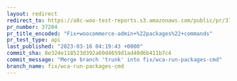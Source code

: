```yaml
---
layout: redirect
redirect_to: https://a8c-woo-test-reports.s3.amazonaws.com/public/pr/37204/api/index.html
pr_number: 37204
pr_title_encoded: "Fix+woocommerce-admin+%22packages%22+commands"
pr_test_type: api
last_published: "2023-03-16 04:19:43 +0000"
commit_sha: 8e324e118523d392a60d4659d1ad40d6b411b7c4
commit_message: "Merge branch 'trunk' into fix/wca-run-packages-cmd"
branch_name: fix/wca-run-packages-cmd
---
```

